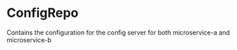# ConfigRepo

Contains the configuration for the config server for both microservice-a and microservice-b
